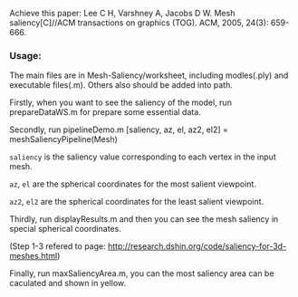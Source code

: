 Achieve this paper: Lee C H, Varshney A, Jacobs D W. Mesh saliency[C]//ACM transactions on graphics (TOG). ACM, 2005, 24(3): 659-666.

### Usage: 

The main files are in Mesh-Saliency/worksheet, including modles(.ply) and executable files(.m). Others also should be added into path.

Firstly, when you want to see the saliency of the model, run prepareDataWS.m for prepare some essential data.

Secondly, run pipelineDemo.m
[saliency, az, el, az2, el2] = meshSaliencyPipeline(Mesh)

`saliency` is the saliency value corresponding to each vertex in the input mesh.

`az`, `el` are the spherical coordinates for the most salient viewpoint.

`az2`, `el2` are the spherical coordinates for the least salient viewpoint.

Thirdly, run displayResults.m and then you can see the mesh saliency in special spherical coordinates.

(Step 1-3 refered to page: http://research.dshin.org/code/saliency-for-3d-meshes.html)

Finally, run maxSaliencyArea.m, you can the most saliency area can be caculated and shown in yellow.